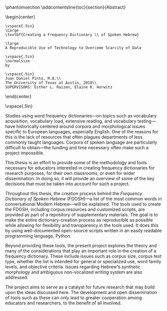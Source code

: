 \phantomsection
\addcontentsline{toc}{section}{Abstract}

\begin{center}

    \vspace{.5in}
    \Large
    \textbf{Creating a Frequency Dictionary \\ of Spoken Hebrew}

    \large
    A Reproducible Use of Technology to Overcome Scarcity of Data

    \vspace{.5in}
    \normalsize
    by

    \vspace{.5in}
    Juan Daniel Pinto, M.A.\\
    The University of Texas at Austin, 2018\\
    SUPERVISORS: Esther L. Raizen, Elaine K. Horwitz

\end{center}

\vspace{.5in}

<!-- 350 word limit. -->

Studies using word frequency dictionaries—on topics such as vocabulary acquisition, vocabulary load, extensive reading, and vocabulary testing—have historically centered around corpora and morphological issues specific to European languages, especially English. One of the reasons for this is the lack of resources that often plagues departments of less commonly taught languages. Corpora of spoken language are particularly difficult to obtain—the funding and time necessary often make such a project impossible.

This thesis is an effort to provide some of the methodology and tools necessary for educators interested in creating frequency dictionaries for research purposes, for their own classrooms, or even for wider dissemination. In doing so, it will provide an overview of some of the key decisions that must be taken into account for such a project.

Throughout this thesis, the creation process behind the *Frequency Dictionary of Spoken Hebrew* (FDOSH)—a list of the most common words in conversational Modern Hebrew—will be explained. The tools used to create the FDOSH, including corpus resources and customized scripts, are provided as part of a repository of supplementary materials. The goal is to make the entire dictionary-creation process as reproducible as possible while allowing for flexibility and transparency in the tools used. It does this by using well-documented open-source scripts written in an easily readable programming language, Python.

Beyond providing these tools, the present project explores the theory and many of the considerations that play an important role in the creation of a frequency dictionary. These include issues such as corpus size, corpus text type, whether the list is intended for general or specialized use, word family levels, and objective criteria. Issues regarding Hebrew's synthetic morphology and ambiguous non-vocalized writing system are also addressed.

The project aims to serve as a catalyst for future research that may build upon the ideas discussed here. The development and open dissemination of tools such as these can only lead to greater cooperation among educators and researchers, to the benefit of all involved.
